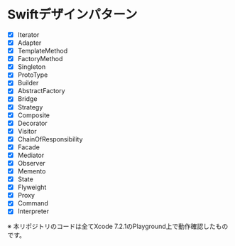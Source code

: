 # Swiftデザインパターン

- [x] Iterator
- [x] Adapter
- [x] TemplateMethod
- [x] FactoryMethod
- [x] Singleton
- [x] ProtoType
- [x] Builder
- [x] AbstractFactory
- [x] Bridge
- [x] Strategy
- [x] Composite
- [x] Decorator
- [x] Visitor
- [x] ChainOfResponsibility
- [x] Facade
- [x] Mediator
- [x] Observer
- [x] Memento
- [x] State
- [x] Flyweight
- [x] Proxy
- [x] Command
- [x] Interpreter

※ 本リポジトリのコードは全てXcode 7.2.1のPlayground上で動作確認したものです。
